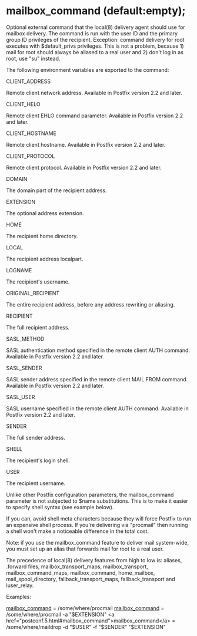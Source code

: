 # mailbox_command (default:empty); 


Optional external command that the local(8) delivery agent should
use for mailbox delivery.  The command is run with the user ID and
the primary group ID privileges of the recipient.  Exception:
command delivery for root executes with $default_privs privileges.
This is not a problem, because 1) mail for root should always be
aliased to a real user and 2) don't log in as root, use "su" instead.



The following environment variables are exported to the command:




CLIENT_ADDRESS

Remote client network address. Available in Postfix version 2.2 and
later. 

CLIENT_HELO

Remote client EHLO command parameter. Available in Postfix version 2.2
and later.

CLIENT_HOSTNAME

Remote client hostname. Available in Postfix version 2.2 and later.


CLIENT_PROTOCOL

Remote client protocol. Available in Postfix version 2.2 and later.


DOMAIN

The domain part of the recipient address. 

EXTENSION

The optional address extension. 

HOME

The recipient home directory. 

LOCAL

The recipient address localpart. 

LOGNAME

The recipient's username. 

ORIGINAL_RECIPIENT

The entire recipient address, before any address rewriting or
aliasing.  

RECIPIENT

The full recipient address. 

SASL_METHOD

SASL authentication method specified in the remote client AUTH
command. Available in Postfix version 2.2 and later. 

SASL_SENDER

SASL sender address specified in the remote client MAIL FROM
command. Available in Postfix version 2.2 and later. 

SASL_USER

SASL username specified in the remote client AUTH command.
Available in Postfix version 2.2 and later.  

SENDER

The full sender address. 

SHELL

The recipient's login shell. 

USER

The recipient username. 




Unlike other Postfix configuration parameters, the mailbox_command
parameter is not subjected to $name substitutions. This is to make
it easier to specify shell syntax (see example below).



If you can, avoid shell meta characters because they will force
Postfix to run an expensive shell process. If you're delivering
via "procmail" then running a shell won't make a noticeable difference
in the total cost.



Note: if you use the mailbox_command feature to deliver mail
system-wide, you must set up an alias that forwards mail for root
to a real user.


 The precedence of local(8) delivery features from high to low
is: aliases, .forward files, mailbox_transport_maps, mailbox_transport,
mailbox_command_maps, mailbox_command, home_mailbox, mail_spool_directory,
fallback_transport_maps, fallback_transport and luser_relay.  


Examples:



<a href="postconf.5.html#mailbox_command">mailbox_command</a> = /some/where/procmail
<a href="postconf.5.html#mailbox_command">mailbox_command</a> = /some/where/procmail -a "$EXTENSION"
<a href="postconf.5.html#mailbox_command">mailbox_command</a> = /some/where/maildrop -d "$USER"
        -f "$SENDER" "$EXTENSION"



